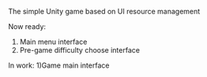 The simple Unity game based on UI resource management

Now ready:
1) Main menu interface
2) Pre-game difficulty choose interface

In work:
1)Game main interface
